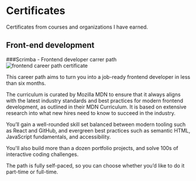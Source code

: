 # Certificates
Certificates from courses and organizations I have earned.

## Front-end development
###Scrimba - Frontend developer carrer path
![frontend career path certificate](relative/path/to/image.png)

This career path aims to turn you into a job-ready frontend developer in less than six months.

The curriculum is curated by Mozilla MDN to ensure that it always aligns with the latest industry standards and best practices for modern frontend development, as outlined in their MDN Curriculum. It is based on extensive research into what new hires need to know to succeed in the industry.

You’ll gain a well-rounded skill set balanced between modern tooling such as React and GitHub, and evergreen best practices such as semantic HTML, JavaScript fundamentals, and accessibility.

You'll also build more than a dozen portfolio projects, and solve 100s of interactive coding challenges.

The path is fully self-paced, so you can choose whether you’d like to do it part-time or full-time.


